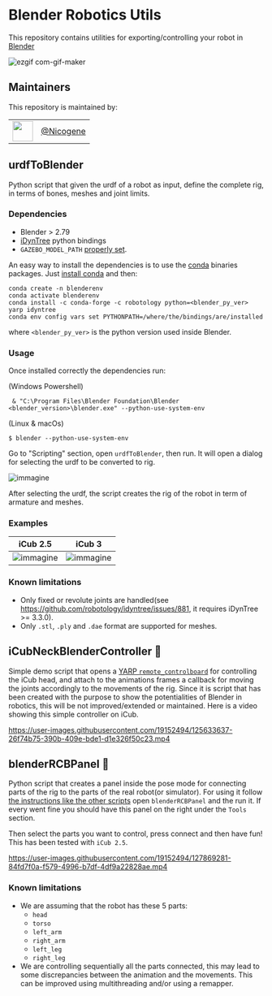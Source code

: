 # Blender Robotics Utils
This repository contains utilities for exporting/controlling your robot in [Blender](https://www.blender.org/)

![ezgif com-gif-maker](https://user-images.githubusercontent.com/19152494/128324719-b9bda13d-92dd-49f5-b866-8dd04b3f9d76.gif)

## Maintainers
This repository is maintained by:

| | |
|:---:|:---:|
| [<img src="https://github.com/Nicogene.png" width="40">](https://github.com/niNicogenecogene) | [@Nicogene](https://github.com/Nicogene) |

## urdfToBlender
Python script that given the urdf of a robot as input, define the complete rig, in terms of bones, meshes and joint limits.
### Dependencies
- Blender > 2.79
- [iDynTree](https://github.com/robotology/idyntree) python bindings
- `GAZEBO_MODEL_PATH` [properly set](https://github.com/robotology/icub-models#use-the-models-with-gazebo).

An easy way to install the dependencies is to use the [conda](https://docs.conda.io/en/latest/) binaries packages.
Just [install conda](https://github.com/robotology/robotology-superbuild/blob/master/doc/install-miniforge.md) and then:

```
conda create -n blenderenv
conda activate blenderenv
conda install -c conda-forge -c robotology python=<blender_py_ver> yarp idyntree
conda env config vars set PYTHONPATH=/where/the/bindings/are/installed
```
where `<blender_py_ver>` is the python version used inside Blender.

### Usage
Once installed correctly the dependencies run:

(Windows Powershell)
```
 & "C:\Program Files\Blender Foundation\Blender <blender_version>\blender.exe" --python-use-system-env
```
(Linux & macOs)
```
$ blender --python-use-system-env
```

Go to "Scripting" section, open `urdfToBlender`, then run.
It will open a dialog for selecting the urdf to be converted to rig.

![immagine](https://user-images.githubusercontent.com/19152494/126337119-6b899183-1f2a-413c-8b88-4e5727818891.png)

After selecting the urdf, the script creates the rig of the robot in term of armature and meshes.

### Examples

|**iCub 2.5** | **iCub 3**|
|:---:|:---:|
| ![immagine](https://user-images.githubusercontent.com/19152494/126991916-39b97bd1-da3b-4114-8597-9d835ad835a1.png) | ![immagine](https://user-images.githubusercontent.com/19152494/126991957-feb4eb6b-5ae0-4d3b-bfef-4ec05a5eaf10.png) |


### Known limitations
- Only fixed or revolute joints are handled(see https://github.com/robotology/idyntree/issues/881, it requires iDynTree >= 3.3.0).
- Only `.stl`, `.ply` and `.dae` format are supported for meshes.

## iCubNeckBlenderController 🚧
Simple demo script that opens a [YARP `remote_controlboard`](http://yarp.it/latest/classRemoteControlBoard.html#details) for controlling the iCub head, and attach to the animations frames a callback for moving the joints accordingly to the movements of the rig.
Since it is script that has been created with the purpose to show the potentialities of Blender in robotics, this will be not improved/extended or maintained.
Here is a video showing this simple controller on iCub.

https://user-images.githubusercontent.com/19152494/125633637-26f74b75-390b-409e-bde1-d1e326f50c23.mp4

## blenderRCBPanel 🚧
Python script that creates a panel inside the pose mode for connecting parts of the rig to the parts of the real robot(or simulator).
For using it follow [the instructions like the other scripts](https://github.com/robotology/blender-robotics-utils#usage) open `blenderRCBPanel` and the run it.
If every went fine you should have this panel on the right under the `Tools` section.

Then select the parts you want to control, press connect and then have fun!
This has been tested with `iCub 2.5`.

https://user-images.githubusercontent.com/19152494/127869281-84fd7f0a-f579-4996-b7df-4df9a22828ae.mp4

### Known limitations
- We are assuming that the robot has these 5 parts:
  - `head`
  - `torso`
  - `left_arm`
  - `right_arm`
  - `left_leg`
  - `right_leg`
- We are controlling sequentially all the parts connected, this may lead to some discrepancies between the animation and the movements. This can be improved using multithreading and/or using a remapper.

